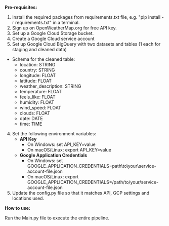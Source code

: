 **Pre-requisites:**
1. Install the required packages from requirements.txt file, e.g. "pip install -r requirements.txt" in a terminal.
2. Sign up on OpenWeatherMap.org for free API key.
3. Set up a Google Cloud Storage bucket.
4. Create a Google Cloud service account
5. Set up Google Cloud BigQuery with two datasets and tables (1 each for staging and cleaned data)
- Schema for the cleaned table:
    - location: STRING 
    - country: STRING
    - longitude: FLOAT 
    - latitude: FLOAT 
    - weather_description: STRING 
    - temperature: FLOAT 
    - feels_like: FLOAT 
    - humidity: FLOAT 
    - wind_speed: FLOAT 
    - clouds: FLOAT 
    - date: DATE 
    - time: TIME
4. Set the following environment variables:
   - **API Key**
     - On Windows: set API_KEY=value
     - On macOS/Linux: export API_KEY=value
   - **Google Application Credentials**
     - On Windows: set GOOGLE_APPLICATION_CREDENTIALS=path\to\your\service-account-file.json
     - On macOS/Linux: export GOOGLE_APPLICATION_CREDENTIALS=/path/to/your/service-account-file.json
5. Update the config.py file so that it matches API, GCP settings and locations used.

**How to use:**

Run the Main.py file to execute the entire pipeline.
